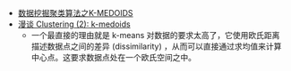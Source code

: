  - [数据挖掘聚类算法之K-MEDOIDS](http://blog.sina.com.cn/s/blog_5fc375650100jdec.html)
 - [漫谈 Clustering (2): k-medoids](http://blog.sina.com.cn/s/blog_890c6aa3010138py.html)
    - 一个最直接的理由就是 k-means 对数据的要求太高了，它使用欧氏距离描述数据点之间的差异 (dissimilarity) ，从而可以直接通过求均值来计算中心点。这要求数据点处在一个欧氏空间之中。